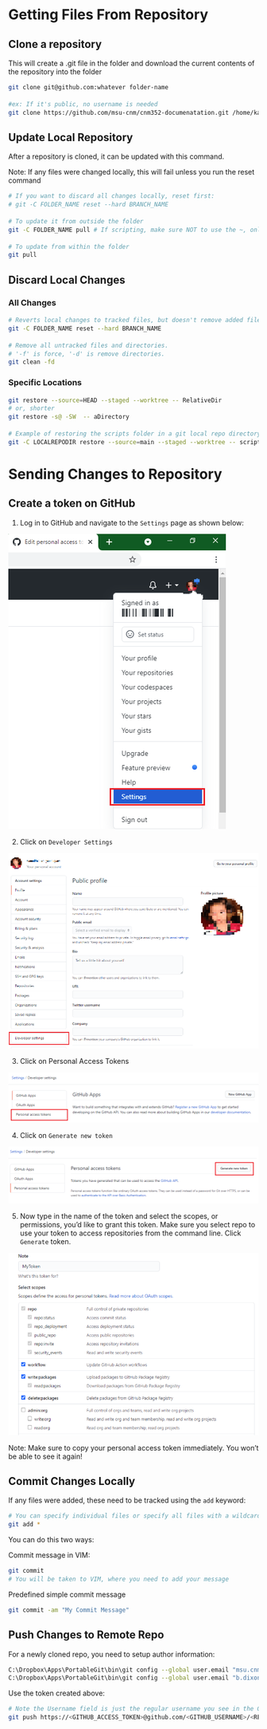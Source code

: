 # Getting Files From Repository

## Clone a repository

This will create a .git file in the folder and download the current contents of the repository into the folder

```bash
git clone git@github.com:whatever folder-name

#ex: If it's public, no username is needed
git clone https://github.com/msu-cnm/cnm352-documenatation.git /home/kali/Documents/cnm352
```

## Update Local Repository

After a repository is cloned, it can be updated with this command.

Note:  If any files were changed locally, this will fail unless you run the reset command

```bash
# If you want to discard all changes locally, reset first:
# git -C FOLDER_NAME reset --hard BRANCH_NAME

# To update it from outside the folder
git -C FOLDER_NAME pull # If scripting, make sure NOT to use the ~, only use absolute paths

# To update from within the folder
git pull
```

## Discard Local Changes

### All Changes

```bash
# Reverts local changes to tracked files, but doesn't remove added files/folders
git -C FOLDER_NAME reset --hard BRANCH_NAME

# Remove all untracked files and directories.
# '-f' is force, '-d' is remove directories.
git clean -fd
```

### Specific Locations

```bash
git restore --source=HEAD --staged --worktree -- RelativeDir
# or, shorter
git restore -s@ -SW  -- aDirectory

# Example of restoring the scripts folder in a git local repo directory
git -C LOCALREPODIR restore --source=main --staged --worktree -- scripts
```

# Sending Changes to Repository

## Create a token on GitHub

1. Log in to GitHub and navigate to the `Settings` page as shown below:

![GitHub settings menu](.Git.assets/Pasted-into-How-to-push-code-to-github-without-Username-and-Password.png)

2. Click on `Developer Settings`

![GitHub Developer Settings](.Git.assets/Pasted-into-How-to-push-code-to-github-without-Username-and-Password-1.png)

3. Click on Personal Access Tokens

![How to create personal access token in GitHub](.Git.assets/Pasted-into-How-to-push-code-to-github-without-Username-and-Password-2.png)

4. Click on `Generate new token`

![git push using GitHub token](.Git.assets/Pasted-into-How-to-push-code-to-github-without-Username-and-Password-3.png)

5. Now type in the name of the token and select the scopes, or  permissions, you’d like to grant this token. Make sure you select repo  to use your token to access repositories from the command line. Click `Generate` token.

![Scope for the token](.Git.assets/Pasted-into-How-to-push-code-to-github-without-Username-and-Password-4.png)

Note:  Make sure to copy your personal access token immediately. You won’t be able to see it again!

## Commit Changes Locally

If any files were added, these need to be tracked using the `add` keyword:

```bash
# You can specify individual files or specify all files with a wildcard
git add *
```

You can do this two ways:

Commit message in VIM:

```bash
git commit
# You will be taken to VIM, where you need to add your message
```

Predefined simple commit message

```bash
git commit -am "My Commit Message"
```

## Push Changes to Remote Repo

For a newly cloned repo, you need to setup author information:

```bash
C:\Dropbox\Apps\PortableGit\bin\git config --global user.email "msu.cnm@murraystate.edu"
C:\Dropbox\Apps\PortableGit\bin\git config --global user.email "b.dixon"
```

Use the token created above:

```bash
# Note the Username field is just the regular username you see in the Github URL, not your email address
git push https://<GITHUB_ACCESS_TOKEN>@github.com/<GITHUB_USERNAME>/<REPOSITORY_NAME>.git
```



